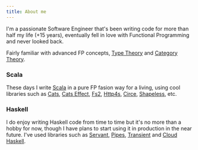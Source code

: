 ```yaml
---
title: About me
---
```


I'm a passionate Software Engineer that's been writing code for more than half my life (+15 years), eventually fell in love with Functional Programming and never looked back.

Fairly familiar with advanced FP concepts, [Type Theory](https://en.wikipedia.org/wiki/Type_theory) and [Category Theory](https://en.wikipedia.org/wiki/Category_theory).

### Scala

These days I write [Scala](https://www.scala-lang.org/) in a pure FP fasion way for a living, using cool libraries such as [Cats](https://typelevel.org/cats/), [Cats Effect](https://typelevel.org/cats-effect/), [Fs2](https://functional-streams-for-scala.github.io/fs2/), [Http4s](https://http4s.org/), [Circe](https://circe.github.io/circe/), [Shapeless](https://github.com/milessabin/shapeless), etc.


### Haskell

I do enjoy writing Haskell code from time to time but it's no more than a hobby for now, though I have plans to start using it in production in the near future. I've used libraries such as [Servant](http://haskell-servant.readthedocs.io/en/stable/), [Pipes](http://hackage.haskell.org/package/pipes), [Transient](http://hackage.haskell.org/package/transient) and [Cloud Haskell](http://haskell-distributed.github.io/).
